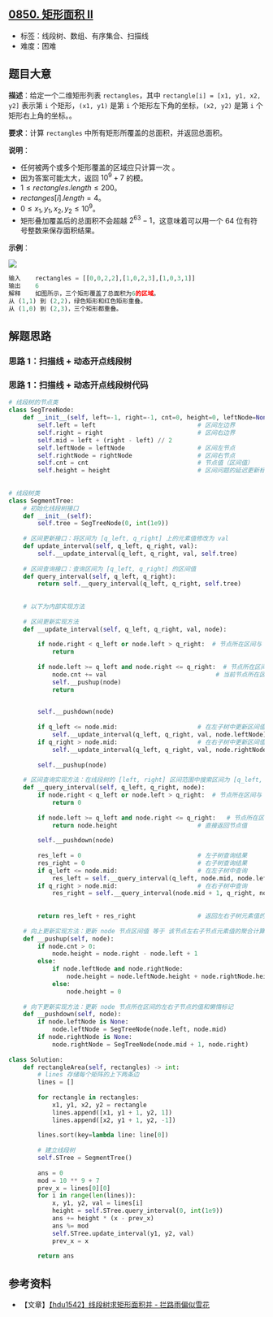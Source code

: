 ## [0850. 矩形面积 II](https://leetcode.cn/problems/rectangle-area-ii/)

- 标签：线段树、数组、有序集合、扫描线
- 难度：困难

## 题目大意

**描述**：给定一个二维矩形列表 `rectangles`，其中 `rectangle[i] = [x1, y1, x2, y2]` 表示第 `i` 个矩形，`(x1, y1)` 是第 `i` 个矩形左下角的坐标，`(x2, y2)` 是第 `i` 个矩形右上角的坐标。。

**要求**：计算 `rectangles` 中所有矩形所覆盖的总面积，并返回总面积。

**说明**：

- 任何被两个或多个矩形覆盖的区域应只计算一次 。
- 因为答案可能太大，返回 $10^9 + 7$ 的模。
- $1 \le rectangles.length \le 200$。
- $rectanges[i].length = 4$。
- $0 \le x_1, y_1, x_2, y_2 \le 10^9$。
- 矩形叠加覆盖后的总面积不会超越 $2^63 - 1$，这意味着可以用一个 $64$ 位有符号整数来保存面积结果。

**示例**：

![](https://s3-lc-upload.s3.amazonaws.com/uploads/2018/06/06/rectangle_area_ii_pic.png)

```Python
输入    rectangles = [[0,0,2,2],[1,0,2,3],[1,0,3,1]]
输出    6
解释    如图所示，三个矩形覆盖了总面积为6的区域。
从 (1,1) 到 (2,2)，绿色矩形和红色矩形重叠。
从 (1,0) 到 (2,3)，三个矩形都重叠。
```

## 解题思路

### 思路 1：扫描线 + 动态开点线段树



### 思路 1：扫描线 + 动态开点线段树代码

```Python
# 线段树的节点类
class SegTreeNode:
    def __init__(self, left=-1, right=-1, cnt=0, height=0, leftNode=None, rightNode=None):
        self.left = left                            # 区间左边界
        self.right = right                          # 区间右边界
        self.mid = left + (right - left) // 2
        self.leftNode = leftNode                    # 区间左节点
        self.rightNode = rightNode                  # 区间右节点
        self.cnt = cnt                              # 节点值（区间值）
        self.height = height                        # 区间问题的延迟更新标记
        
        
# 线段树类
class SegmentTree:
    # 初始化线段树接口
    def __init__(self):
        self.tree = SegTreeNode(0, int(1e9))
        
    # 区间更新接口：将区间为 [q_left, q_right] 上的元素值修改为 val
    def update_interval(self, q_left, q_right, val):
        self.__update_interval(q_left, q_right, val, self.tree)
        
    # 区间查询接口：查询区间为 [q_left, q_right] 的区间值
    def query_interval(self, q_left, q_right):
        return self.__query_interval(q_left, q_right, self.tree)
    
    
    # 以下为内部实现方法
        
    # 区间更新实现方法
    def __update_interval(self, q_left, q_right, val, node):
    
        if node.right < q_left or node.left > q_right:  # 节点所在区间与 [q_left, q_right] 无关
            return
        
        if node.left >= q_left and node.right <= q_right:  # 节点所在区间被 [q_left, q_right] 所覆盖
            node.cnt += val                              # 当前节点所在区间每个元素值改为 val
            self.__pushup(node)
            return

        
        self.__pushdown(node) 
        
        if q_left <= node.mid:                      # 在左子树中更新区间值
            self.__update_interval(q_left, q_right, val, node.leftNode)
        if q_right > node.mid:                      # 在右子树中更新区间值
            self.__update_interval(q_left, q_right, val, node.rightNode)
    
        self.__pushup(node)
    
    # 区间查询实现方法：在线段树的 [left, right] 区间范围中搜索区间为 [q_left, q_right] 的区间值
    def __query_interval(self, q_left, q_right, node):
        if node.right < q_left or node.left > q_right:  # 节点所在区间与 [q_left, q_right] 无关
            return 0
        
        if node.left >= q_left and node.right <= q_right:   # 节点所在区间被 [q_left, q_right] 所覆盖
            return node.height                      # 直接返回节点值
        
        self.__pushdown(node) 
        
        res_left = 0                                # 左子树查询结果
        res_right = 0                               # 右子树查询结果
        if q_left <= node.mid:                      # 在左子树中查询
            res_left = self.__query_interval(q_left, node.mid, node.leftNode)
        if q_right > node.mid:                      # 在右子树中查询
            res_right = self.__query_interval(node.mid + 1, q_right, node.rightNode)
            
        
        return res_left + res_right                 # 返回左右子树元素值的聚合计算结果
    
    # 向上更新实现方法：更新 node 节点区间值 等于 该节点左右子节点元素值的聚合计算结果
    def __pushup(self, node):
        if node.cnt > 0:
            node.height = node.right - node.left + 1
        else:
            if node.leftNode and node.rightNode:
                node.height = node.leftNode.height + node.rightNode.height
            else:
                node.height = 0
    
    # 向下更新实现方法：更新 node 节点所在区间的左右子节点的值和懒惰标记
    def __pushdown(self, node):
        if node.leftNode is None:
            node.leftNode = SegTreeNode(node.left, node.mid)
        if node.rightNode is None:
            node.rightNode = SegTreeNode(node.mid + 1, node.right)
            
class Solution:
    def rectangleArea(self, rectangles) -> int:
        # lines 存储每个矩阵的上下两条边
        lines = []
        
        for rectangle in rectangles:
            x1, y1, x2, y2 = rectangle
            lines.append([x1, y1 + 1, y2, 1])
            lines.append([x2, y1 + 1, y2, -1])
            
        lines.sort(key=lambda line: line[0])
            
        # 建立线段树
        self.STree = SegmentTree()
        
        ans = 0
        mod = 10 ** 9 + 7
        prev_x = lines[0][0]
        for i in range(len(lines)):
            x, y1, y2, val = lines[i]
            height = self.STree.query_interval(0, int(1e9))
            ans += height * (x - prev_x)
            ans %= mod
            self.STree.update_interval(y1, y2, val)
            prev_x = x
            
        return ans
```

## 参考资料

- 【文章】[【hdu1542】线段树求矩形面积并 - 拦路雨偏似雪花](https://www.cnblogs.com/KonjakJuruo/p/6024266.html)
